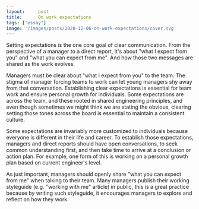 ```yaml
---
layout:     post
title:      On work expectations
tags: ["essay"]
image: '/images/posts/2020-12-06-on-work-expectations/cover.svg'
---
```


Setting expectations is the one core goal of clear communication. From the perspective of a manager to a direct report, it's about "what I expect from you" and "what you can expect from me". And how those two messages are shared as the work evolves.

Managers must be clear about "what I expect from you" to the team. The stigma of manager forcing teams to work can let young managers shy away from that conversation. Establishing clear expectations is essential for team work and ensure personal growth for individuals. Some expectations are across the team, and these rooted in shared engineering principles, and even though sometimes we might think we are stating the obvious, clearing setting those tones across the board is essential to maintain a consistent culture.

Some expectations are invariably more customized to individuals because everyone is different in their life and career. To establish those expectations, managers and direct reports should have open conversations, to seek common understanding first, and then take time to arrive at a conclusion or action plan. For example, one form of this is working on a personal growth plan based on current engineer's level.

As just important, managers should openly share "what you can expect from me" when talking to their team. Many managers publish their working styleguide (e.g. "working with me" article) in public, this is a great practice because by writing such styleguide, it encourages managers to explore and reflect on how they work.

